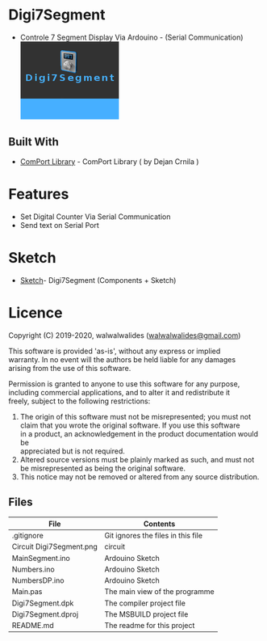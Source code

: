 # Digi7Segment
- Controle 7 Segment Display Via Ardouino - (Serial Communication)                     
![](Digi7Segment.png) 


## Built With

* [ComPort Library](https://sourceforge.net/projects/comport/files/comport/) - ComPort Library ( by Dejan Crnila )


# Features  

- Set Digital Counter Via Serial Communication
- Send text on Serial Port

# Sketch
* [Sketch](https://github.com/walwalwalides/Delphi-Collection-Arduino/tree/master/Digi7Segment/Ardouino%20Sketch)- Digi7Segment (Components + Sketch)


# Licence
Copyright (C) 2019-2020, walwalwalides (walwalwalides@gmail.com)          
                                                                         
This software is provided 'as-is', without any express or implied          
warranty. In no event will the authors be held liable for any damages      
arising from the use of this software.                                     
                                                                         
Permission is granted to anyone to use this software for any purpose,     
including commercial applications, and to alter it and redistribute it    
freely, subject to the following restrictions:                            

1. The origin of this software must not be misrepresented; you must not    
   claim that you wrote the original software. If you use this software    
   in a product, an acknowledgement in the product documentation would be  
   appreciated but is not required.                                        
2. Altered source versions must be plainly marked as such, and must not be 
   misrepresented as being the original software.                          
3. This notice may not be removed or altered from any source distribution.


## Files

| File | Contents | 
| --- | --- |
| .gitignore | Git ignores the files in this file |
| Circuit Digi7Segment.png | circuit |
| MainSegment.ino  |Ardouino Sketch|
| Numbers.ino  |Ardouino Sketch|
| NumbersDP.ino  |Ardouino Sketch|
| Main.pas | The main view of the programme |
| Digi7Segment.dpk | The compiler project file |
| Digi7Segment.dproj | The MSBUILD project file |
| README.md | The readme for this project |
